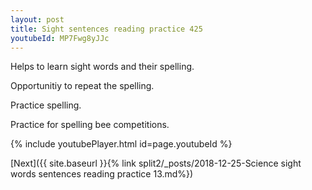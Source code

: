 ```yaml
---
layout: post
title: Sight sentences reading practice 425
youtubeId: MP7Fwg8yJJc
---
```

 
 
Helps to learn sight words and their spelling.

Opportunitiy to repeat the spelling. 

Practice spelling. 
 
Practice for spelling bee competitions. 
 
{% include youtubePlayer.html id=page.youtubeId %}
 
 

[Next]({{ site.baseurl }}{% link  split2/_posts/2018-12-25-Science sight words sentences reading practice 13.md%})
 
